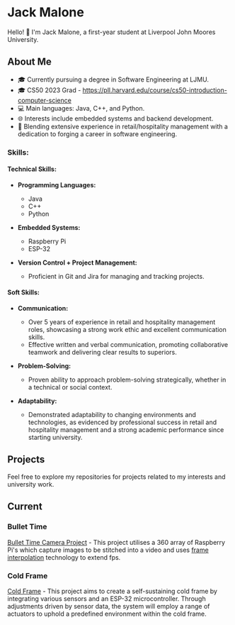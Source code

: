 # Jack Malone

Hello! 👋 I'm Jack Malone, a first-year student at Liverpool John Moores University.

## About Me

- 🎓 Currently pursuing a degree in Software Engineering at LJMU.
- 🎓 CS50 2023 Grad - https://pll.harvard.edu/course/cs50-introduction-computer-science
- 💻 Main languages: Java, C++, and Python.
- 🌐 Interests include embedded systems and backend development.
- 🔄 Blending extensive experience in retail/hospitality management with a dedication to forging a career in software engineering.

### Skills:

#### Technical Skills:

- **Programming Languages:**
  - Java
  - C++
  - Python

- **Embedded Systems:**
  - Raspberry Pi
  - ESP-32

- **Version Control + Project Management:**
  - Proficient in Git and Jira for managing and tracking projects.

#### Soft Skills:

- **Communication:**
  - Over 5 years of experience in retail and hospitality management roles, showcasing a strong work ethic and excellent communication skills.
  - Effective written and verbal communication, promoting collaborative teamwork and delivering clear results to superiors.

- **Problem-Solving:**
  - Proven ability to approach problem-solving strategically, whether in a technical or social context.

- **Adaptability:**
  - Demonstrated adaptability to changing environments and technologies, as evidenced by professional success in retail and hospitality management and a strong academic performance since starting university.


## Projects

Feel free to explore my repositories for projects related to my interests and university work.

## Current

### Bullet Time

[Bullet Time Camera Project](https://github.com/LJMU-SE/btns) - This project utilises a 360 array of Raspberry Pi's which capture images to be stitched into a video and
uses [frame interpolation](https://github.com/LJMU-SE/frame-interpolation) technology to extend fps.

### Cold Frame

[Cold Frame](...) - This project aims to create a self-sustaining cold frame by integrating various sensors and an ESP-32 microcontroller. Through adjustments driven by sensor data, the system will employ a range of actuators to uphold a predefined environment within the cold frame.





